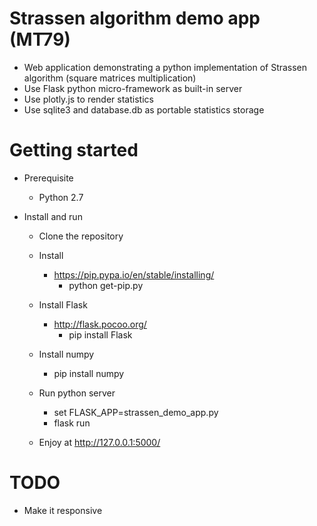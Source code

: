 # Strassen algorithm demo app (MT79)
- Web application demonstrating a python implementation of Strassen algorithm (square matrices multiplication)
- Use Flask python micro-framework as built-in server
- Use plotly.js to render statistics
- Use sqlite3 and database.db as portable statistics storage

# Getting started
* Prerequisite
    - Python 2.7
    
* Install and run
    - Clone the repository
    - Install 
        - https://pip.pypa.io/en/stable/installing/
            - python get-pip.py
          
    - Install Flask
        - http://flask.pocoo.org/
            - pip install Flask
            
    - Install numpy
        - pip install numpy
    
    - Run python server
        - set FLASK_APP=strassen_demo_app.py
        - flask run
            
    - Enjoy at http://127.0.0.1:5000/ 

# TODO
- Make it responsive
